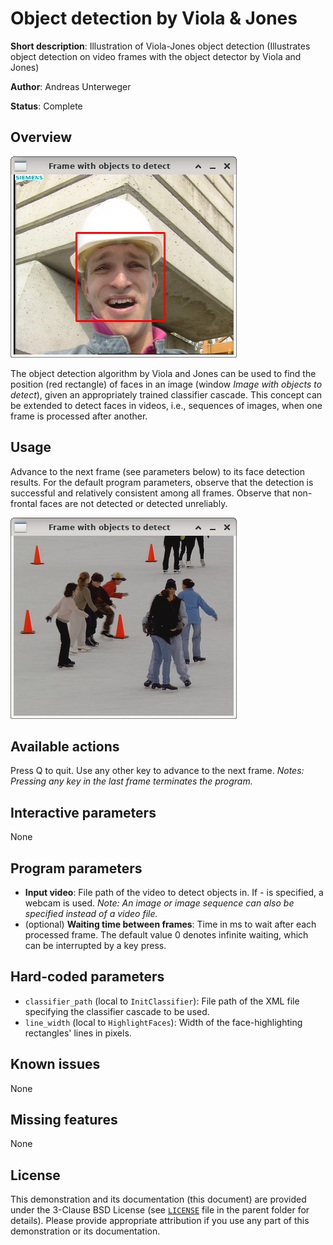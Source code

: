 Object detection by Viola & Jones
=================================

**Short description**: Illustration of Viola-Jones object detection (Illustrates object detection on video frames with the object detector by Viola and Jones)

**Author**: Andreas Unterweger

**Status**: Complete

Overview
--------

![Screenshot](../screenshots/viola_jones.png)

The object detection algorithm by Viola and Jones can be used to find the position (red rectangle) of faces in an image (window *Image with objects to detect*), given an appropriately trained classifier cascade. This concept can be extended to detect faces in videos, i.e., sequences of images, when one frame is processed after another.

Usage
-----

Advance to the next frame (see parameters below) to its face detection results. For the default program parameters, observe that the detection is successful and relatively consistent among all frames. Observe that non-frontal faces are not detected or detected unreliably.

![Screenshot when using a different sequence with non-frontal faces](../screenshots/viola_jones_ice.png)

Available actions
-----------------

Press Q to quit. Use any other key to advance to the next frame. *Notes: Pressing any key in the last frame terminates the program.*

Interactive parameters
----------------------

None

Program parameters
------------------

* **Input video**: File path of the video to detect objects in. If *-* is specified, a webcam is used. *Note: An image or image sequence can also be specified instead of a video file.*
* (optional) **Waiting time between frames**: Time in ms to wait after each processed frame. The default value 0 denotes infinite waiting, which can be interrupted by a key press.

Hard-coded parameters
---------------------

* `classifier_path` (local to `InitClassifier`): File path of the XML file specifying the classifier cascade to be used.
* `line_width` (local to `HighlightFaces`): Width of the face-highlighting rectangles' lines in pixels.

Known issues
------------

None

Missing features
----------------

None

License
-------

This demonstration and its documentation (this document) are provided under the 3-Clause BSD License (see [`LICENSE`](../LICENSE) file in the parent folder for details). Please provide appropriate attribution if you use any part of this demonstration or its documentation.
